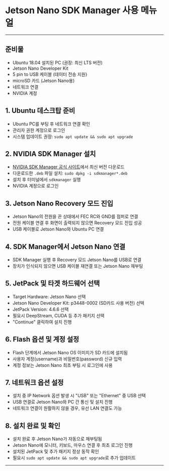 # Jetson Nano SDK Manager 사용 메뉴얼

---

## 준비물
- Ubuntu 18.04 설치된 PC (권장: 최신 LTS 버전)
- Jetson Nano Developer Kit
- 5 pin to USB 케이블 (데이터 전송 지원)
- microSD 카드 (Jetson Nano용)
- 네트워크 연결
- NVIDIA 계정

## 1. Ubuntu 데스크탑 준비
- Ubuntu PC를 부팅 후 네트워크 연결 확인
- 관리자 권한 계정으로 로그인
- 시스템 업데이트 권장: `sudo apt update && sudo apt upgrade`

## 2. NVIDIA SDK Manager 설치
- [NVIDIA SDK Manager 공식 사이트](https://developer.nvidia.com/nvidia-sdk-manager)에서 최신 버전 다운로드
- 다운로드한 `.deb` 파일 설치: `sudo dpkg -i sdkmanager*.deb`
- 설치 후 터미널에서 `sdkmanager` 실행
- NVIDIA 계정으로 로그인

## 3. Jetson Nano Recovery 모드 진입
- Jetson Nano의 전원을 끈 상태에서 FEC RC와 GND를 점퍼로 연결
- 전원 케이블 연결 후 화면이 출력되지 않으면 Recovery 모드 진입 성공
- USB 케이블로 Jetson Nano와 Ubuntu PC 연결

## 4. SDK Manager에서 Jetson Nano 연결
- SDK Manager 실행 후 Recovery 모드 Jetson Nano를 USB로 연결
- 장치가 인식되지 않으면 USB 케이블 재연결 또는 Jetson Nano 재부팅

## 5. JetPack 및 타겟 하드웨어 선택
- Target Hardware: Jetson Nano 선택
- Jetson Nano Developer Kit: p3448-0002 (SD카드 사용 버전) 선택
- JetPack Version: 4.6.6 선택
- 필요시 DeepStream, CUDA 등 추가 패키지 선택
- "Continue" 클릭하여 설치 진행

## 6. Flash 옵션 및 계정 설정
- Flash 단계에서 Jetson Nano OS 이미지가 SD 카드에 설치됨
- 사용자 계정(username)과 비밀번호(password) 신규 입력
- 계정 정보는 Jetson Nano 최초 부팅 시 로그인에 사용

## 7. 네트워크 옵션 설정
- 설치 중 IP Network 옵션 발생 시 "USB" 또는 "Ethernet" 중 USB 선택
- USB 연결로 Jetson Nano와 PC 간 통신 및 설치 진행
- 네트워크 연결이 원활하지 않을 경우, 유선 LAN 연결도 가능

## 8. 설치 완료 및 확인
- 설치 완료 후 Jetson Nano가 자동으로 재부팅됨
- Jetson Nano에 모니터, 키보드, 마우스 연결 후 최초 로그인 진행
- 설치된 JetPack 및 추가 패키지 정상 동작 확인
- 필요시 `sudo apt update && sudo apt upgrade`로 추가 업데이트

---